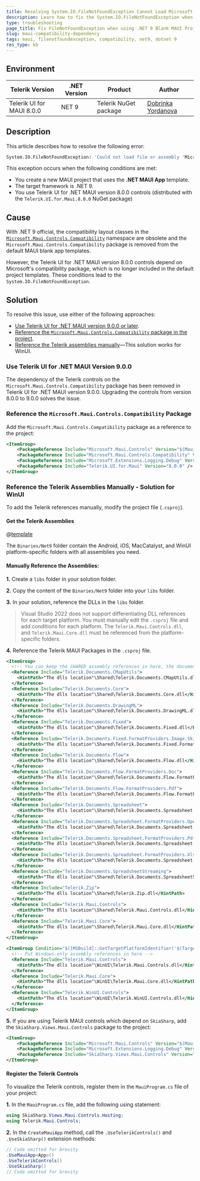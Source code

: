 ```yaml
---
title: Resolving System.IO.FileNotFoundException Cannot Load Microsoft.Maui.Controls.Compatibility
description: Learn how to fix the System.IO.FileNotFoundException when using the .NET MAUI App project template and adding Telerik UI for .NET MAUI version 8.0.0 package.
type: troubleshooting
page_title: Fix FileNotFoundException when using .NET 9 Blank MAUI Project and adding Telerik MAUI Package
slug: maui-compatibility-dependency
tags: maui, filenotfoundexception, compatibility, net9, dotnet 9
res_type: kb
---
```


## Environment

| Telerik Version | .NET Version | Product | Author |
| --- | --- | --- | --- |
| Telerik UI for MAUI 8.0.0 | NET 9 | Telerik NuGet package | [Dobrinka Yordanova](https://www.telerik.com/blogs/author/dobrinka-yordanova)| 

## Description

This article describes how to resolve the following error: 

```bash
System.IO.FileNotFoundException: 'Could not load file or assembly 'Microsoft.Maui.Controls.Compatibility, Version=1.0.0.0, Culture=neutral, PublicKeyToken=null'. The system cannot find the file specified.
```

This exception occurs when the following conditions are met:

* You create a new MAUI project that uses the **.NET MAUI App** template.
* The target framework is .NET 9.
* You use Telerik UI for .NET MAUI version 8.0.0 controls (distributed with the `Telerik.UI.for.Maui.8.0.0` NuGet package)

## Cause

With .NET 9 official, the compatibility layout classes in the [`Microsoft.Maui.Controls.Compatibility`](https://learn.microsoft.com/en-us/dotnet/maui/whats-new/dotnet-9?view=net-maui-9.0#compatibility-layouts) namespace are obsolete and the `Microsoft.Maui.Controls.Compatibility` package is removed from the default MAUI blank app templates.

However, the Telerik UI for .NET MAUI version 8.0.0 controls depend on Microsoft's compatibility package, which is no longer included in the default project templates. These conditions lead to the `System.IO.FileNotFoundException`.

## Solution

To resolve this issue, use either of the following approaches:

* [Use Telerik UI for .NET MAUI version 9.0.0 or later](#use-telerik-ui-for-net-maui-version-900).
* [Reference the `Microsoft.Maui.Controls.Compatibility` package in the project](#reference-themicrosoftmauicontrolscompatibility-package).
* [Reference the Telerik assemblies manually](#reference-the-telerik-assemblies-manually---solution-for-winui)&mdash;This solution works for WinUI.

### Use Telerik UI for .NET MAUI Version 9.0.0

The dependency of the Telerik controls on the `Microsoft.Maui.Controls.Compatibility` package has been removed in Telerik UI for .NET MAUI version 9.0.0. Upgrading the controls from version 8.0.0 to 9.0.0 solves the issue.

### Reference the `Microsoft.Maui.Controls.Compatibility` Package

Add the `Microsoft.Maui.Controls.Compatibility` package as a reference to the project:

```xml
<ItemGroup>
	<PackageReference Include="Microsoft.Maui.Controls" Version="$(MauiVersion)" />
	<PackageReference Include="Microsoft.Maui.Controls.Compatibility" Version="$(MauiVersion)" />
	<PackageReference Include="Microsoft.Extensions.Logging.Debug" Version="9.0.0" />
	<PackageReference Include="Telerik.UI.for.Maui" Version="8.0.0" />
</ItemGroup>
```

### Reference the Telerik Assemblies Manually - Solution for WinUI

To add the Telerik references manually, modify the project file (`.csproj`).

#### Get the Telerik Assemblies

@[template](/_contentTemplates/common/manual-packages.md#manual-packages-location)

The `Binaries/Net9` folder contain the Android, iOS, MacCatalyst, and WinUI platform-specific folders with all assemblies you need.

#### Manually Reference the Assemblies:

**1.** Create a `libs` folder in your solution folder.

**2.** Copy the content of the `Binaries/Net9` folder into your `libs` folder.

**3.** In your solution, reference the DLLs in the `libs` folder.

  >Visual Studio 2022 does not support differentiating DLL references for each target platform. You must manually edit the `.csproj` file and add conditions for each platform. The `Telerik.Maui.Controls.dll`, and `Telerik.Maui.Core.dll` must be referenced from the platform-specific folders.

**4.** Reference the Telerik MAUI Packages in the `.csproj` file.

```xml
<ItemGroup>
  <!-- You can keep the SHARED assembly references in here, the document processing assemblies -->
  <Reference Include="Telerik.Documents.CMapUtils">
    <HintPath>"The dlls location"\Shared\Telerik.Documents.CMapUtils.dll</HintPath>
  </Reference>
  <Reference Include="Telerik.Documents.Core">
    <HintPath>"The dlls location"\Shared\Telerik.Documents.Core.dll</HintPath>
  </Reference>
  <Reference Include="Telerik.Documents.DrawingML">
    <HintPath>"The dlls location"\Shared\Telerik.Documents.DrawingML.dll</HintPath>
  </Reference>
  <Reference Include="Telerik.Documents.Fixed">
    <HintPath>"The dlls location"\Shared\Telerik.Documents.Fixed.dll</HintPath>
  </Reference>
  <Reference Include="Telerik.Documents.Fixed.FormatProviders.Image.Skia">
    <HintPath>"The dlls location"\Shared\Telerik.Documents.Fixed.FormatProviders.Image.Skia.dll</HintPath>
  </Reference>
  <Reference Include="Telerik.Documents.Flow">
    <HintPath>"The dlls location"\Shared\Telerik.Documents.Flow.dll</HintPath>
  </Reference>
  <Reference Include="Telerik.Documents.Flow.FormatProviders.Doc">
    <HintPath>"The dlls location"\Shared\Telerik.Documents.Flow.FormatProviders.Doc.dll</HintPath>
  </Reference>
  <Reference Include="Telerik.Documents.Flow.FormatProviders.Pdf">
    <HintPath>"The dlls location"\Shared\Telerik.Documents.Flow.FormatProviders.Pdf.dll</HintPath>
  </Reference>
  <Reference Include="Telerik.Documents.Spreadsheet">
    <HintPath>"The dlls location"\Shared\Telerik.Documents.Spreadsheet.dll</HintPath>
  </Reference>
  <Reference Include="Telerik.Documents.Spreadsheet.FormatProviders.OpenXml">
    <HintPath>"The dlls location"\Shared\Telerik.Documents.Spreadsheet.FormatProviders.OpenXml.dll</HintPath>
  </Reference>
  <Reference Include="Telerik.Documents.Spreadsheet.FormatProviders.Pdf">
    <HintPath>"The dlls location"\Shared\Telerik.Documents.Spreadsheet.FormatProviders.Pdf.dll</HintPath>
  </Reference>
  <Reference Include="Telerik.Documents.Spreadsheet.FormatProviders.Xls">
    <HintPath>"The dlls location"\Shared\Telerik.Documents.Spreadsheet.FormatProviders.Xls.dll</HintPath>
  </Reference>
  <Reference Include="Telerik.Documents.SpreadsheetStreaming">
    <HintPath>"The dlls location"\Shared\Telerik.Documents.SpreadsheetStreaming.dll</HintPath>
  </Reference>
  <Reference Include="Telerik.Zip">
    <HintPath>"The dlls location"\Shared\Telerik.Zip.dll</HintPath>
  </Reference>
  <Reference Include="Telerik.Maui.Controls">
    <HintPath>"The dlls location"\Shared\Telerik.Maui.Controls.dll</HintPath>
  </Reference>
  <Reference Include="Telerik.Maui.Core">
    <HintPath>"The dlls location"\Shared\Telerik.Maui.Core.dll</HintPath>
  </Reference>
</ItemGroup>

<ItemGroup Condition="$([MSBuild]::GetTargetPlatformIdentifier('$(TargetFramework)')) == 'windows'">
  <!-- Put Windows-only assembly references in here -->
  <Reference Include="Telerik.Maui.Controls">
    <HintPath>"The dlls location"\WinUI\Telerik.Maui.Controls.dll</HintPath>
  </Reference>
  <Reference Include="Telerik.Maui.Core">
    <HintPath>"The dlls location"\WinUI\Telerik.Maui.Core.dll</HintPath>
  </Reference>
  <Reference Include="Telerik.WinUI.Controls">
    <HintPath>"The dlls location"\WinUI\Telerik.WinUI.Controls.dll</HintPath>
  </Reference>
</ItemGroup>
```

**5.** If you are using Telerik MAUI controls which depend on `SkiaSharp`, add the `SkiaSharp.Views.Maui.Controls` package to the project:

```xml
<ItemGroup>
	<PackageReference Include="Microsoft.Maui.Controls" Version="$(MauiVersion)" />
	<PackageReference Include="Microsoft.Extensions.Logging.Debug" Version="9.0.0" />
	<PackageReference Include="SkiaSharp.Views.Maui.Controls" Version="2.88.9" />
</ItemGroup>
```

#### Register the Telerik Controls

To visualize the Telerik controls, register them in the `MauiProgram.cs` file of your project:

**1.** In the `MauiProgram.cs` file, add the following using statement:

```C#
using SkiaSharp.Views.Maui.Controls.Hosting;
using Telerik.Maui.Controls;
```

**2.** In the `CreateMauiApp` method, call the `.UseTelerikControls()` and `.UseSkiaSharp()` extension methods:

```C#
// Code omitted for brevity
.UseMauiApp<App>()
.UseTelerikControls()
.UseSkiaSharp()
// Code omitted for brevity
```
